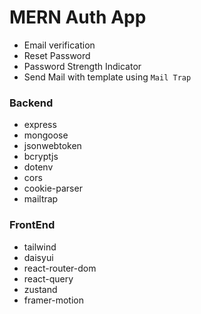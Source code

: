 # MERN Auth App 
- Email verification
- Reset Password
- Password Strength Indicator 
- Send Mail with template using `Mail Trap`

### Backend
- express 
- mongoose 
- jsonwebtoken 
- bcryptjs 
- dotenv 
- cors 
- cookie-parser 
- mailtrap

### FrontEnd
- tailwind 
- daisyui
- react-router-dom 
- react-query
- zustand
- framer-motion
